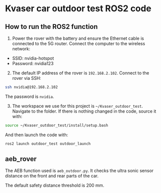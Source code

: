 # Kvaser car outdoor test ROS2 code
## How to run the ROS2 function
1. Power the rover with the battery and ensure the Ethernet cable is connected to the 5G router. Connect the computer to the wireless network:

* SSID: nvidia-hotspot
* Password: nvidia123

2. The default IP address of the rover is ```192.168.2.102```. Connect to the rover via SSH:
```bash
ssh nvidia@192.168.2.102
```
The password is ```nvidia```.

3. The workspace we use for this project is ```~/Kvaser_outdoor_test```. Navigate to the folder. If there is nothing changed in the code, source it with:
```bash
source ~/Kvaser_outdoor_test/install/setup.bash
```
And then launch the code with:
```bash
ros2 launch outdoor_test outdoor_launch
```


## aeb_rover
The AEB function used is ```aeb_outdoor.py```. It checks the ultra sonic sensor distance on the front and rear parts of the car.

The default safety distance threshold is 200 mm.
